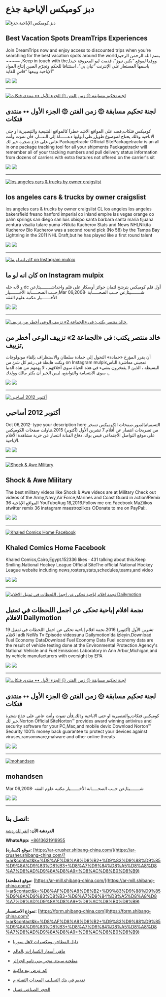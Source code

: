 # دبز كوميكس الإباحية جذع

<a href="https://swt.shibang-china.com/?l=ar&img&k=%D8%AF%D8%A8%D8%B2+%D9%83%D9%88%D9%85%D9%8A%D9%83%D8%B3+%D8%A7%D9%84%D8%A5%D8%A8%D8%A7%D8%AD%D9%8A%D8%A9+%D8%AC%D8%B0%D8%B9" target="_blank">![دبز كوميكس الإباحية جذع](http://static.shibang-china.com/all-800x300/1383.jpg)</a>

## Best Vacation Spots DreamTrips Experiences
Join DreamTrips now and enjoy access to discounted trips when you're searching for the best vacation spots around the worldبسم الله الرحمن الرحيم ~~~~~ ,Keep in touch with the,ووفقا لموقع “بكين نيوز”، قدمت ليو المعروفة جيدا باسمها المستعار على الإنترنت “تيان يي”، استئنافا للحكم وتجرّم الصين إنتاج المواد الإباحية وبيعها “قاسٍ للغاية”


<a href="https://whatsapp.shibangsoft.com/WhatsApp.php" target="_blank" title="WhatsApp">![](http://static.shibang-china.com/icon/whatsapp.png)</a> <a href="https://swt.shibang-china.com/?l=ar&icon&k=%D8%AF%D8%A8%D8%B2+%D9%83%D9%88%D9%85%D9%8A%D9%83%D8%B3+%D8%A7%D9%84%D8%A5%D8%A8%D8%A7%D8%AD%D9%8A%D8%A9+%D8%AC%D8%B0%D8%B9" target="_blank">![](http://static.shibang-china.com/icon/chat-ar.png)</a>

---

<a href="https://swt.shibang-china.com/?l=ar&img&k=%D8%AF%D8%A8%D8%B2+%D9%83%D9%88%D9%85%D9%8A%D9%83%D8%B3+%D8%A7%D9%84%D8%A5%D8%A8%D8%A7%D8%AD%D9%8A%D8%A9+%D8%AC%D8%B0%D8%B9" target="_blank">![لجنة تحكيم مسابقة ۞ زمن الفتن ۞ الجزء الأول •• منتدى فتكات](http://static.shibang-china.com/all-800x300/963.jpg)</a>

## لجنة تحكيم مسابقة ۞ زمن الفتن ۞ الجزء الأول •• منتدى فتكات
كوميكس فتكات,قصد على المواقع الاشد خطرآ كالمواقع الشيعية والتنصيرية او حتى الاباحية وذلك يحتاج لموضوع طويل,على أبوابها دعــــــاة إلى الـنـــار، فأن تموت وأنت عاض على جذع شجرة خير لك.Packagetrackr Official SitePackagetrackr is an all in one package tracking tool for all your shipments Packagetrackr will remember all of your tracking numbers and pull delivery status information from dozens of carriers with extra features not offered on the carrier's sit


<a href="https://whatsapp.shibangsoft.com/WhatsApp.php" target="_blank" title="WhatsApp">![](http://static.shibang-china.com/icon/whatsapp.png)</a> <a href="https://swt.shibang-china.com/?l=ar&icon&k=%D8%AF%D8%A8%D8%B2+%D9%83%D9%88%D9%85%D9%8A%D9%83%D8%B3+%D8%A7%D9%84%D8%A5%D8%A8%D8%A7%D8%AD%D9%8A%D8%A9+%D8%AC%D8%B0%D8%B9" target="_blank">![](http://static.shibang-china.com/icon/chat-ar.png)</a>

---

<a href="https://swt.shibang-china.com/?l=ar&img&k=%D8%AF%D8%A8%D8%B2+%D9%83%D9%88%D9%85%D9%8A%D9%83%D8%B3+%D8%A7%D9%84%D8%A5%D8%A8%D8%A7%D8%AD%D9%8A%D8%A9+%D8%AC%D8%B0%D8%B9" target="_blank">![los angeles cars & trucks by owner craigslist](http://static.shibang-china.com/all-800x300/888.jpg)</a>

## los angeles cars & trucks by owner craigslist
los angeles cars & trucks by owner craigslist CL los angeles los angeles bakersfield fresno hanford imperial co inland empire las vegas orange co palm springs san diego san luis obispo santa barbara santa maria tijuana ventura visalia tulare yuma &gt;Nikita Kucherov Stats and News NHLNikita Kucherov Bio Kucherov was a second round pick (No 58) by the Tampa Bay Lightning in the 2011 NHL Draft,but he has played like a first round talent


<a href="https://whatsapp.shibangsoft.com/WhatsApp.php" target="_blank" title="WhatsApp">![](http://static.shibang-china.com/icon/whatsapp.png)</a> <a href="https://swt.shibang-china.com/?l=ar&icon&k=%D8%AF%D8%A8%D8%B2+%D9%83%D9%88%D9%85%D9%8A%D9%83%D8%B3+%D8%A7%D9%84%D8%A5%D8%A8%D8%A7%D8%AD%D9%8A%D8%A9+%D8%AC%D8%B0%D8%B9" target="_blank">![](http://static.shibang-china.com/icon/chat-ar.png)</a>

---

<a href="https://swt.shibang-china.com/?l=ar&img&k=%D8%AF%D8%A8%D8%B2+%D9%83%D9%88%D9%85%D9%8A%D9%83%D8%B3+%D8%A7%D9%84%D8%A5%D8%A8%D8%A7%D8%AD%D9%8A%D8%A9+%D8%AC%D8%B0%D8%B9" target="_blank">![كان انه لو ما on Instagram mulpix](http://static.shibang-china.com/all-800x300/79.jpg)</a>

## كان انه لو ما on Instagram mulpix
و لأنه خله dc أول فلم كوميكس يترشح لثمان جوائز أوسكار على فلم واحد!شــــــــيئا,عن حــب الصحـــــابة الأخـــــــيار,Mar 06,2008&#0183;&#32;شــــــــيئا,عن حــب الصحـــــابة الأخـــــــيار مكتبه علوم الفقه


<a href="https://whatsapp.shibangsoft.com/WhatsApp.php" target="_blank" title="WhatsApp">![](http://static.shibang-china.com/icon/whatsapp.png)</a> <a href="https://swt.shibang-china.com/?l=ar&icon&k=%D8%AF%D8%A8%D8%B2+%D9%83%D9%88%D9%85%D9%8A%D9%83%D8%B3+%D8%A7%D9%84%D8%A5%D8%A8%D8%A7%D8%AD%D9%8A%D8%A9+%D8%AC%D8%B0%D8%B9" target="_blank">![](http://static.shibang-china.com/icon/chat-ar.png)</a>

---

<a href="https://swt.shibang-china.com/?l=ar&img&k=%D8%AF%D8%A8%D8%B2+%D9%83%D9%88%D9%85%D9%8A%D9%83%D8%B3+%D8%A7%D9%84%D8%A5%D8%A8%D8%A7%D8%AD%D9%8A%D8%A9+%D8%AC%D8%B0%D8%B9" target="_blank">![خالد منتصر يكتب: فى «الجماعة 2» تزييف الوعى أخطر من تزييف,](http://static.shibang-china.com/all-800x300/1384.jpg)</a>

## خالد منتصر يكتب: فى «الجماعة 2» تزييف الوعى أخطر من تزييف,
أن يقرر المؤرخ «حمادة» التحول إلى حمادة سلطان والاستظراف بإلقاء مونولوجات ونكت هابطة فى.رغم كل شئ من on Instagram mulpixتعجبني معاشرة الناس البسيطة ، الذين لا يفتخرون بشىء في هذه الحياة سوى أخلاقهم ، لا يهمهم من هذه الدنيا سوى الابتسامة والتواضع، ليس الخير أن يكثر مالك وولدك ،,


<a href="https://whatsapp.shibangsoft.com/WhatsApp.php" target="_blank" title="WhatsApp">![](http://static.shibang-china.com/icon/whatsapp.png)</a> <a href="https://swt.shibang-china.com/?l=ar&icon&k=%D8%AF%D8%A8%D8%B2+%D9%83%D9%88%D9%85%D9%8A%D9%83%D8%B3+%D8%A7%D9%84%D8%A5%D8%A8%D8%A7%D8%AD%D9%8A%D8%A9+%D8%AC%D8%B0%D8%B9" target="_blank">![](http://static.shibang-china.com/icon/chat-ar.png)</a>

---

<a href="https://swt.shibang-china.com/?l=ar&img&k=%D8%AF%D8%A8%D8%B2+%D9%83%D9%88%D9%85%D9%8A%D9%83%D8%B3+%D8%A7%D9%84%D8%A5%D8%A8%D8%A7%D8%AD%D9%8A%D8%A9+%D8%AC%D8%B0%D8%B9" target="_blank">![أكتوبر 2012 أساحبي](http://static.shibang-china.com/all-800x300/1081.jpg)</a>

## أكتوبر 2012 أساحبي
Oct 06,2012&#0183;&#32;type your description here التسمياتبالصور.صفحات الكوميكس تسخر من تصريحات انتصار عن أفلام.7 تشرين الأول (أكتوبر) 2015.تناولت صفحات الكوميكس على موقع التواصل الاجتماعى فيس بوك، دفاع الفنانة انتصار عن حرية مشاهدة الأفلام الإباحية.


<a href="https://whatsapp.shibangsoft.com/WhatsApp.php" target="_blank" title="WhatsApp">![](http://static.shibang-china.com/icon/whatsapp.png)</a> <a href="https://swt.shibang-china.com/?l=ar&icon&k=%D8%AF%D8%A8%D8%B2+%D9%83%D9%88%D9%85%D9%8A%D9%83%D8%B3+%D8%A7%D9%84%D8%A5%D8%A8%D8%A7%D8%AD%D9%8A%D8%A9+%D8%AC%D8%B0%D8%B9" target="_blank">![](http://static.shibang-china.com/icon/chat-ar.png)</a>

---

<a href="https://swt.shibang-china.com/?l=ar&img&k=%D8%AF%D8%A8%D8%B2+%D9%83%D9%88%D9%85%D9%8A%D9%83%D8%B3+%D8%A7%D9%84%D8%A5%D8%A8%D8%A7%D8%AD%D9%8A%D8%A9+%D8%AC%D8%B0%D8%B9" target="_blank">![Shock & Awe Military](http://static.shibang-china.com/all-800x300/1062.jpg)</a>

## Shock & Awe Military
The best military videos like Shock & Awe videos are at Military Check out videos of the Army,Navy,Air Force,Marines and Coast Guard in action!Remix 36 المواقع الإباحية YouTubeAug 18,2016.Follow me on:.Facebook MaZiikos stwitter remix 36 instagram maestroziikos ○Donate to me on PayPal:.


<a href="https://whatsapp.shibangsoft.com/WhatsApp.php" target="_blank" title="WhatsApp">![](http://static.shibang-china.com/icon/whatsapp.png)</a> <a href="https://swt.shibang-china.com/?l=ar&icon&k=%D8%AF%D8%A8%D8%B2+%D9%83%D9%88%D9%85%D9%8A%D9%83%D8%B3+%D8%A7%D9%84%D8%A5%D8%A8%D8%A7%D8%AD%D9%8A%D8%A9+%D8%AC%D8%B0%D8%B9" target="_blank">![](http://static.shibang-china.com/icon/chat-ar.png)</a>

---

<a href="https://swt.shibang-china.com/?l=ar&img&k=%D8%AF%D8%A8%D8%B2+%D9%83%D9%88%D9%85%D9%8A%D9%83%D8%B3+%D8%A7%D9%84%D8%A5%D8%A8%D8%A7%D8%AD%D9%8A%D8%A9+%D8%AC%D8%B0%D8%B9" target="_blank">![Khaled Comics Home Facebook](http://static.shibang-china.com/all-800x300/1010.jpg)</a>

## Khaled Comics Home Facebook
Khaled Comics,Cairo,Egypt.152336 likes · 431 talking about this.Keep Smiling.National Hockey League Official SiteThe official National Hockey League website including news,rosters,stats,schedules,teams,and video


<a href="https://whatsapp.shibangsoft.com/WhatsApp.php" target="_blank" title="WhatsApp">![](http://static.shibang-china.com/icon/whatsapp.png)</a> <a href="https://swt.shibang-china.com/?l=ar&icon&k=%D8%AF%D8%A8%D8%B2+%D9%83%D9%88%D9%85%D9%8A%D9%83%D8%B3+%D8%A7%D9%84%D8%A5%D8%A8%D8%A7%D8%AD%D9%8A%D8%A9+%D8%AC%D8%B0%D8%B9" target="_blank">![](http://static.shibang-china.com/icon/chat-ar.png)</a>

---

<a href="https://swt.shibang-china.com/?l=ar&img&k=%D8%AF%D8%A8%D8%B2+%D9%83%D9%88%D9%85%D9%8A%D9%83%D8%B3+%D8%A7%D9%84%D8%A5%D8%A8%D8%A7%D8%AD%D9%8A%D8%A9+%D8%AC%D8%B0%D8%B9" target="_blank">![نجمة افلام إباحية تحكى عن اجمل اللحظات في ثمتيل الافلام Dailymotion](http://static.shibang-china.com/all-800x300/525.jpg)</a>

## نجمة افلام إباحية تحكى عن اجمل اللحظات في ثمتيل الافلام Dailymotion
19 تشرين الأول (أكتوبر) 2016.نجمة افلام إباحية تحكى عن اجمل اللحظات في ثمتيل الافلام adlı NeWs Tv Episode videosunu Dailymotion&#39;da izleyin.Download Fuel Economy DataDownload Fuel Economy Data Fuel economy data are the result of vehicle testing done at the Environmental Protection Agency's National Vehicle and Fuel Emissions Laboratory in Ann Arbor,Michigan,and by vehicle manufacturers with oversight by EPA


<a href="https://whatsapp.shibangsoft.com/WhatsApp.php" target="_blank" title="WhatsApp">![](http://static.shibang-china.com/icon/whatsapp.png)</a> <a href="https://swt.shibang-china.com/?l=ar&icon&k=%D8%AF%D8%A8%D8%B2+%D9%83%D9%88%D9%85%D9%8A%D9%83%D8%B3+%D8%A7%D9%84%D8%A5%D8%A8%D8%A7%D8%AD%D9%8A%D8%A9+%D8%AC%D8%B0%D8%B9" target="_blank">![](http://static.shibang-china.com/icon/chat-ar.png)</a>

---

<a href="https://swt.shibang-china.com/?l=ar&img&k=%D8%AF%D8%A8%D8%B2+%D9%83%D9%88%D9%85%D9%8A%D9%83%D8%B3+%D8%A7%D9%84%D8%A5%D8%A8%D8%A7%D8%AD%D9%8A%D8%A9+%D8%AC%D8%B0%D8%B9" target="_blank">![لجنة تحكيم مسابقة ۞ زمن الفتن ۞ الجزء الأول •• منتدى فتكات](http://static.shibang-china.com/all-800x300/386.jpg)</a>

## لجنة تحكيم مسابقة ۞ زمن الفتن ۞ الجزء الأول •• منتدى فتكات
كوميكس فتكات,والتنصيرية او حتى الاباحية وذلك,فأن تموت وأنت عاض على جذع شجرة خير لك.Norton Official SiteNorton™ provides award winning antivirus and security software for your PC,Mac,and mobile devic Download Norton™ Security 100% money back guarantee to protect your devices against viruses,ransomware,malware and other online threats


<a href="https://whatsapp.shibangsoft.com/WhatsApp.php" target="_blank" title="WhatsApp">![](http://static.shibang-china.com/icon/whatsapp.png)</a> <a href="https://swt.shibang-china.com/?l=ar&icon&k=%D8%AF%D8%A8%D8%B2+%D9%83%D9%88%D9%85%D9%8A%D9%83%D8%B3+%D8%A7%D9%84%D8%A5%D8%A8%D8%A7%D8%AD%D9%8A%D8%A9+%D8%AC%D8%B0%D8%B9" target="_blank">![](http://static.shibang-china.com/icon/chat-ar.png)</a>

---

<a href="https://swt.shibang-china.com/?l=ar&img&k=%D8%AF%D8%A8%D8%B2+%D9%83%D9%88%D9%85%D9%8A%D9%83%D8%B3+%D8%A7%D9%84%D8%A5%D8%A8%D8%A7%D8%AD%D9%8A%D8%A9+%D8%AC%D8%B0%D8%B9" target="_blank">![mohandsen](http://static.shibang-china.com/all-800x300/1252.jpg)</a>

## mohandsen
Mar 06,2008&#0183;&#32;شــــــــيئا,عن حــب الصحـــــابة الأخـــــــيار مكتبه علوم الفقه

<a href="https://whatsapp.shibangsoft.com/WhatsApp.php" target="_blank" title="WhatsApp">![](http://static.shibang-china.com/icon/whatsapp.png)</a> <a href="https://swt.shibang-china.com/?l=ar&icon&k=%D8%AF%D8%A8%D8%B2+%D9%83%D9%88%D9%85%D9%8A%D9%83%D8%B3+%D8%A7%D9%84%D8%A5%D8%A8%D8%A7%D8%AD%D9%8A%D8%A9+%D8%AC%D8%B0%D8%B9" target="_blank">![](http://static.shibang-china.com/icon/chat-ar.png)</a>

---
## اتصل بنا:

**الدردشة الآن:** [انقر للدردشة](https://swt.shibang-china.com?l=ar&contact&k=%D8%AF%D8%A8%D8%B2+%D9%83%D9%88%D9%85%D9%8A%D9%83%D8%B3+%D8%A7%D9%84%D8%A5%D8%A8%D8%A7%D8%AD%D9%8A%D8%A9+%D8%AC%D8%B0%D8%B9)

**WhatsApp:**  [+8613621919955](https://whatsapp.shibangsoft.com/WhatsApp.php)

**موقع (كسارة):** [https://ar-crusher.shibang-china.com/](https://ar-crusher.shibang-china.com/?l=ar&contact&k=%D8%AF%D8%A8%D8%B2+%D9%83%D9%88%D9%85%D9%8A%D9%83%D8%B3+%D8%A7%D9%84%D8%A5%D8%A8%D8%A7%D8%AD%D9%8A%D8%A9+%D8%AC%D8%B0%D8%B9)

**موقع (مطحنة):** [https://ar-mill.shibang-china.com/](https://ar-mill.shibang-china.com/?l=ar&contact&k=%D8%AF%D8%A8%D8%B2+%D9%83%D9%88%D9%85%D9%8A%D9%83%D8%B3+%D8%A7%D9%84%D8%A5%D8%A8%D8%A7%D8%AD%D9%8A%D8%A9+%D8%AC%D8%B0%D8%B9)

**نموذج الاستفسار:** [https://form.shibang-china.com](https://form.shibang-china.com?l=ar&contact&k=%D8%AF%D8%A8%D8%B2+%D9%83%D9%88%D9%85%D9%8A%D9%83%D8%B3+%D8%A7%D9%84%D8%A5%D8%A8%D8%A7%D8%AD%D9%8A%D8%A9+%D8%AC%D8%B0%D8%B9)

* [دليل المطاحن ومكسرات لاهل سوريا](../20/%D8%AF%D9%84%D9%8A%D9%84%20%D8%A7%D9%84%D9%85%D8%B7%D8%A7%D8%AD%D9%86%20%D9%88%D9%85%D9%83%D8%B3%D8%B1%D8%A7%D8%AA%20%D9%84%D8%A7%D9%87%D9%84%20%D8%B3%D9%88%D8%B1%D9%8A%D8%A7.md)

* [ماهي أسعار الكسارات بالعالم](../19/%D9%85%D8%A7%D9%87%D9%8A%20%D8%A3%D8%B3%D8%B9%D8%A7%D8%B1%20%D8%A7%D9%84%D9%83%D8%B3%D8%A7%D8%B1%D8%A7%D8%AA%20%D8%A8%D8%A7%D9%84%D8%B9%D8%A7%D9%84%D9%85.md)

* [مطحنة سيدي مجبر ببني تامو الجزائر](../19/%D9%85%D8%B7%D8%AD%D9%86%D8%A9%20%D8%B3%D9%8A%D8%AF%D9%8A%20%D9%85%D8%AC%D8%A8%D8%B1%20%D8%A8%D8%A8%D9%86%D9%8A%20%D8%AA%D8%A7%D9%85%D9%88%20%D8%A7%D9%84%D8%AC%D8%B2%D8%A7%D8%A6%D8%B1.md)

* [كم عرض بيع ماكينة](../17/%D9%83%D9%85%20%D8%B9%D8%B1%D8%B6%20%D8%A8%D9%8A%D8%B9%20%D9%85%D8%A7%D9%83%D9%8A%D9%86%D8%A9.md)

* [تقديم في بنك التسليف المعدات الثقيلة م](../20/%D8%AA%D9%82%D8%AF%D9%8A%D9%85%20%D9%81%D9%8A%20%D8%A8%D9%86%D9%83%20%D8%A7%D9%84%D8%AA%D8%B3%D9%84%D9%8A%D9%81%20%D8%A7%D9%84%D9%85%D8%B9%D8%AF%D8%A7%D8%AA%20%D8%A7%D9%84%D8%AB%D9%82%D9%8A%D9%84%D8%A9%20%D9%85.md)

* [الحجر الصناعي غسل](../18/%D8%A7%D9%84%D8%AD%D8%AC%D8%B1%20%D8%A7%D9%84%D8%B5%D9%86%D8%A7%D8%B9%D9%8A%20%D8%BA%D8%B3%D9%84.md)